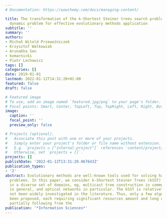 ```yaml
---
# Documentation: https://wowchemy.com/docs/managing-content/

title: The transformation of the k-Shortest Steiner trees search problem into binary
  dynamic problem for effective evolutionary methods application
subtitle: ''
summary: ''
authors:
- Michał Witold Przewoźniczek
- Krzysztof Walkowiak
- Arunabha Sen
- komarnicki
- Piotr Lechowicz
tags: []
categories: []
date: 2019-01-01
lastmod: 2022-01-12T14:31:20+01:00
featured: false
draft: false

# Featured image
# To use, add an image named `featured.jpg/png` to your page's folder.
# Focal points: Smart, Center, TopLeft, Top, TopRight, Left, Right, BottomLeft, Bottom, BottomRight.
image:
  caption: ''
  focal_point: ''
  preview_only: false

# Projects (optional).
#   Associate this post with one or more of your projects.
#   Simply enter your project's folder or file name without extension.
#   E.g. `projects = ["internal-project"]` references `content/project/deep-learning/index.md`.
#   Otherwise, set `projects = []`.
projects: []
publishDate: '2022-01-12T13:31:20.067643Z'
publication_types:
- '2'
abstract: Evolutionary methods are well-known tools used for solving hard computational
  problems. In this paper, we consider k-Shortest Steiner Trees (kSST) problem appearing
  in a diverse set of domains, eg, multicast tree construction in communication networks
  in general, and optical networks in particular. The kSST is relatively new and has
  not been widely investigated in the literature. Thus, only a few algorithms have
  been proposed, each requiring significant resources amount and long execution times,
  partially following from the
publication: '*Information Sciences*'
---
```

